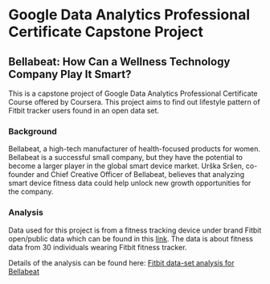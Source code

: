 # Google Data Analytics Professional Certificate Capstone Project

## Bellabeat: How Can a Wellness Technology Company Play It Smart?

This is a capstone project of Google Data Analytics Professional Certificate Course offered by Coursera. This project aims to find out lifestyle pattern of Fitbit tracker users found in an open data set.

### Background

Bellabeat, a high-tech manufacturer of health-focused products for women. Bellabeat is a successful small company, but they have the potential to become a larger player in the global smart device market. Urška Sršen, co-founder and Chief Creative Officer of Bellabeat, believes that analyzing smart device fitness data could help unlock new growth opportunities for the company. 

### Analysis

Data used for this project is from a fitness tracking device under brand Fitbit open/public data which can be found in this [link](https://www.kaggle.com/datasets/arashnic/fitbit). The data is about fitness data from 30 individuals wearing Fitbit fitness tracker. 

Details of the analysis can be found here: [Fitbit data-set analysis for Bellabeat](Case_study_Bellabeat-How_can_a_wellness_company_play_it_smart.md)
